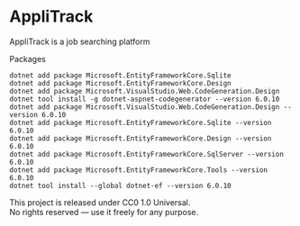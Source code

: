 # AppliTrack
AppliTrack is a job searching platform

Packages
```
dotnet add package Microsoft.EntityFrameworkCore.Sqlite
dotnet add package Microsoft.EntityFrameworkCore.Design
dotnet add package Microsoft.VisualStudio.Web.CodeGeneration.Design
dotnet tool install -g dotnet-aspnet-codegenerator --version 6.0.10
dotnet add package Microsoft.VisualStudio.Web.CodeGeneration.Design --version 6.0.10
dotnet add package Microsoft.EntityFrameworkCore.Sqlite --version 6.0.10
dotnet add package Microsoft.EntityFrameworkCore.Design --version 6.0.10
dotnet add package Microsoft.EntityFrameworkCore.SqlServer --version 6.0.10
dotnet add package Microsoft.EntityFrameworkCore.Tools --version 6.0.10
dotnet tool install --global dotnet-ef --version 6.0.10
```

This project is released under CC0 1.0 Universal.  
No rights reserved — use it freely for any purpose.
